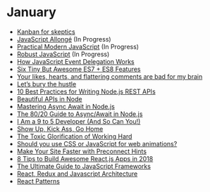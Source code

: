 # January

- [Kanban for skeptics](https://leanpub.com/kanbanforskeptics)
- [JavaScript Allongé](https://leanpub.com/javascriptallongesix/read) (In Progress)
- [Practical Modern JavaScript](https://github.com/mjavascript/practical-modern-javascript) (In Progress)
- [Robust JavaScript](https://molily.de/robust-javascript) (In Progress)
- [How JavaScript Event Delegation Works](https://davidwalsh.name/event-delegate)
- [Six Tiny But Awesome ES7 + ES8 Features](https://davidwalsh.name/es7-es8-features)
- [Your likes, hearts, and flattering comments are bad for my brain](https://medium.com/@dhh/your-likes-hearts-and-flattering-comments-are-bad-for-my-brain-80b5243280c4)
- [Let’s bury the hustle](https://m.signalvnoise.com/lets-bury-the-hustle-9d8aee8ffe1a)
- [10 Best Practices for Writing Node.js REST APIs](https://blog.risingstack.com/10-best-practices-for-writing-node-js-rest-apis)
- [Beautiful APIs in Node](https://medium.com/software-engineering/beautiful-node-apis-eaf0b636cbe)
- [Mastering Async Await in Node.js](https://blog.risingstack.com/mastering-async-await-in-nodejs)
- [The 80/20 Guide to Async/Await in Node.js](http://thecodebarbarian.com/80-20-guide-to-async-await-in-node.js.html)
- [I Am a 9 to 5 Developer (And So Can You!)](https://exceptionnotfound.net/i-am-a-9-to-5-developer-and-so-can-you/)
- [Show Up, Kick Ass, Go Home](https://www.exceptionnotfound.net/show-up-kick-ass-go-home/)
- [The Toxic Glorification of Working Hard](https://exceptionnotfound.net/the-toxic-glorification-of-working-hard/)
- [Should you use CSS or JavaScript for web animations?](https://www.heartinternet.uk/blog/should-you-use-css-or-javascript-for-web-animations/)
- [Make Your Site Faster with Preconnect Hints](https://www.viget.com/articles/make-your-site-faster-with-preconnect-hints)
- [8 Tips to Build Awesome React.js Apps in 2018](https://blog.risingstack.com/8-tips-to-build-better-react-apps-in-2018)
- [The Ultimate Guide to JavaScript Frameworks](https://javascriptreport.com/the-ultimate-guide-to-javascript-frameworks/)
- [React, Redux and Javascript Architecture](https://jrsinclair.com/articles/2018/react-redux-javascript-architecture)
- [React Patterns](https://reactpatterns.com/)
